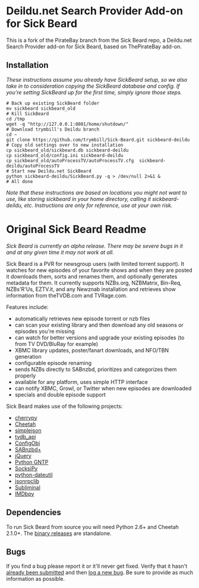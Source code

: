 Deildu.net Search Provider Add-on for Sick Beard
=====

This is a fork of the PirateBay branch from the Sick Beard repo, a Deildu.net Search Provider add-on for Sick Beard, based on 
ThePirateBay add-on.

## Installation

*These instructions assume you already have SickBeard setup, so we also take in to consideration copying the SickBeard database and config. If you're setting SickBeard up for the first time, simply ignore those steps.*

```
# Back up existing SickBeard folder
mv sickbeard sickbeard_old
# Kill SickBeard
cd /tmp
wget -q "http://127.0.0.1:8081/home/shutdown/"
# Download trymbill's Deildu branch
cd ~
git clone https://github.com/trymbill/Sick-Beard.git sickbeard-deildu
# Copy old settings over to new installation
cp sickbeard_old/sickbeard.db sickbeard-deildu
cp sickbeard_old/config.ini sickbeard-deildu
cp sickbeard_old/autoProcessTV/autoProcessTV.cfg  sickbeard-deildu/autoProcessTV
# Start new Deildu.net SickBeard
python sickbeard-deildu/SickBeard.py -q > /dev/null 2>&1 &
# All done
```

*Note that these instructions are based on locations you might not want to use, like storing sickbeard in your home directory, calling it sickbeard-deildu, etc. Instructions are only for reference, use at your own risk.*



Original Sick Beard Readme
=====

*Sick Beard is currently an alpha release. There may be severe bugs in it and at any given time it may not work at all.*

Sick Beard is a PVR for newsgroup users (with limited torrent support). It watches for new episodes of your favorite shows and when they are posted it downloads them, sorts and renames them, and optionally generates metadata for them. It currently supports NZBs.org, NZBMatrix, Bin-Req, NZBs'R'Us, EZTV.it, and any Newznab installation and retrieves show information from theTVDB.com and TVRage.com.

Features include:

* automatically retrieves new episode torrent or nzb files
* can scan your existing library and then download any old seasons or episodes you're missing
* can watch for better versions and upgrade your existing episodes (to from TV DVD/BluRay for example)
* XBMC library updates, poster/fanart downloads, and NFO/TBN generation
* configurable episode renaming
* sends NZBs directly to SABnzbd, prioritizes and categorizes them properly
* available for any platform, uses simple HTTP interface
* can notify XBMC, Growl, or Twitter when new episodes are downloaded
* specials and double episode support


Sick Beard makes use of the following projects:

* [cherrypy][cherrypy]
* [Cheetah][cheetah]
* [simplejson][simplejson]
* [tvdb_api][tvdb_api]
* [ConfigObj][configobj]
* [SABnzbd+][sabnzbd]
* [jQuery][jquery]
* [Python GNTP][pythongntp]
* [SocksiPy][socks]
* [python-dateutil][dateutil]
* [jsonrpclib][jsonrpclib]
* [Subliminal][subliminal]
* [IMDbpy][imdbpy]

## Dependencies

To run Sick Beard from source you will need Python 2.6+ and Cheetah 2.1.0+. The [binary releases][googledownloads] are standalone.

## Bugs

If you find a bug please report it or it'll never get fixed. Verify that it hasn't [already been submitted][googleissues] and then [log a new bug][googlenewissue]. Be sure to provide as much information as possible.

[cherrypy]: http://www.cherrypy.org
[cheetah]: http://www.cheetahtemplate.org/
[simplejson]: http://code.google.com/p/simplejson/ 
[tvdb_api]: http://github.com/dbr/tvdb_api
[configobj]: http://www.voidspace.org.uk/python/configobj.html
[sabnzbd]: http://www.sabnzbd.org/
[jquery]: http://jquery.com
[pythongntp]: http://github.com/kfdm/gntp
[socks]: http://code.google.com/p/socksipy-branch/
[dateutil]: http://labix.org/python-dateutil
[googledownloads]: http://code.google.com/p/sickbeard/downloads/list
[googleissues]: http://code.google.com/p/sickbeard/issues/list
[googlenewissue]: http://code.google.com/p/sickbeard/issues/entry
[jsonrpclib]: https://github.com/joshmarshall/jsonrpclib
[subliminal]: https://github.com/Diaoul/subliminal
[imdbpy]: https://github.com/alberanid/imdbpy
